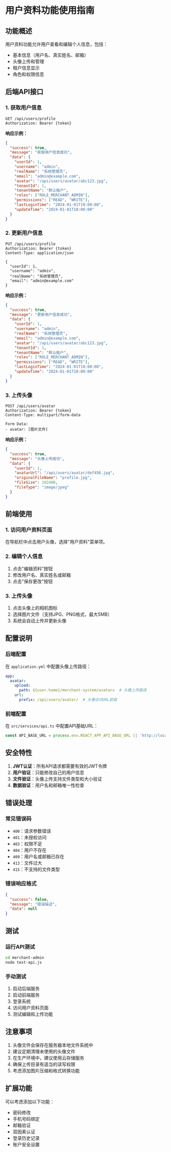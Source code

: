 # 用户资料功能使用指南

## 功能概述

用户资料功能允许用户查看和编辑个人信息，包括：
- 基本信息（用户名、真实姓名、邮箱）
- 头像上传和管理
- 租户信息显示
- 角色和权限信息

## 后端API接口

### 1. 获取用户信息
```
GET /api/users/profile
Authorization: Bearer {token}
```

**响应示例：**
```json
{
  "success": true,
  "message": "获取用户信息成功",
  "data": {
    "userId": 1,
    "username": "admin",
    "realName": "系统管理员",
    "email": "admin@example.com",
    "avatar": "/api/users/avatar/abc123.jpg",
    "tenantId": 1,
    "tenantName": "默认租户",
    "roles": ["ROLE_MERCHANT_ADMIN"],
    "permissions": ["READ", "WRITE"],
    "lastLoginTime": "2024-01-01T10:00:00",
    "updateTime": "2024-01-01T10:00:00"
  }
}
```

### 2. 更新用户信息
```
PUT /api/users/profile
Authorization: Bearer {token}
Content-Type: application/json

{
  "userId": 1,
  "username": "admin",
  "realName": "系统管理员",
  "email": "admin@example.com"
}
```

**响应示例：**
```json
{
  "success": true,
  "message": "更新用户信息成功",
  "data": {
    "userId": 1,
    "username": "admin",
    "realName": "系统管理员",
    "email": "admin@example.com",
    "avatar": "/api/users/avatar/abc123.jpg",
    "tenantId": 1,
    "tenantName": "默认租户",
    "roles": ["ROLE_MERCHANT_ADMIN"],
    "permissions": ["READ", "WRITE"],
    "lastLoginTime": "2024-01-01T10:00:00",
    "updateTime": "2024-01-01T10:00:00"
  }
}
```

### 3. 上传头像
```
POST /api/users/avatar
Authorization: Bearer {token}
Content-Type: multipart/form-data

Form Data:
- avatar: [图片文件]
```

**响应示例：**
```json
{
  "success": true,
  "message": "头像上传成功",
  "data": {
    "userId": 1,
    "avatarUrl": "/api/users/avatar/def456.jpg",
    "originalFileName": "profile.jpg",
    "fileSize": 102400,
    "fileType": "image/jpeg"
  }
}
```

## 前端使用

### 1. 访问用户资料页面
在导航栏中点击用户头像，选择"用户资料"菜单项。

### 2. 编辑个人信息
1. 点击"编辑资料"按钮
2. 修改用户名、真实姓名或邮箱
3. 点击"保存更改"按钮

### 3. 上传头像
1. 点击头像上的相机图标
2. 选择图片文件（支持JPG、PNG格式，最大5MB）
3. 系统会自动上传并更新头像

## 配置说明

### 后端配置
在 `application.yml` 中配置头像上传路径：

```yaml
app:
  avatar:
    upload:
      path: ${user.home}/merchant-system/avatars  # 头像上传路径
    url:
      prefix: /api/users/avatar/  # 头像访问URL前缀
```

### 前端配置
在 `src/services/api.ts` 中配置API基础URL：

```typescript
const API_BASE_URL = process.env.REACT_APP_API_BASE_URL || 'http://localhost:8081';
```

## 安全特性

1. **JWT认证**：所有API请求都需要有效的JWT令牌
2. **用户验证**：只能修改自己的用户信息
3. **文件验证**：头像上传支持文件类型和大小验证
4. **数据验证**：用户名和邮箱唯一性检查

## 错误处理

### 常见错误码
- `400`：请求参数错误
- `401`：未授权访问
- `403`：权限不足
- `404`：用户不存在
- `409`：用户名或邮箱已存在
- `413`：文件过大
- `415`：不支持的文件类型

### 错误响应格式
```json
{
  "success": false,
  "message": "错误描述",
  "data": null
}
```

## 测试

### 运行API测试
```bash
cd merchant-admin
node test-api.js
```

### 手动测试
1. 启动后端服务
2. 启动前端服务
3. 登录系统
4. 访问用户资料页面
5. 测试编辑和上传功能

## 注意事项

1. 头像文件会保存在服务器本地文件系统中
2. 建议定期清理未使用的头像文件
3. 在生产环境中，建议使用云存储服务
4. 确保上传目录有适当的读写权限
5. 考虑添加图片压缩和格式转换功能

## 扩展功能

可以考虑添加以下功能：
- 密码修改
- 手机号码绑定
- 邮箱验证
- 双因素认证
- 登录历史记录
- 账户安全设置 